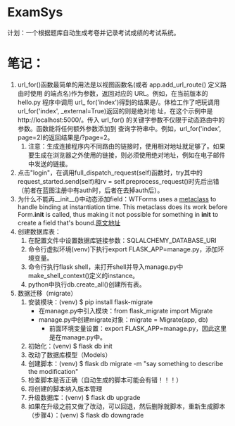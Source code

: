 # ExamSys
计划：一个根据题库自动生成考卷并记录考试成绩的考试系统。

# 笔记：
1. url_for()函数最简单的用法是以视图函数名(或者 app.add_url_route() 定义路由时使用 的端点名)作为参数，返回对应的 URL。例如，在当前版本的 hello.py 程序中调用 url_ for('index')得到的结果是/。体检工作了吧玩调用url_for('index', _external=True)返回的则是绝对地 址，在这个示例中是 http://localhost:5000/。传入 url_for() 的关键字参数不仅限于动态路由中的参数。函数能将任何额外参数添加到 查询字符串中。例如，url_for('index', page=2)的返回结果是/?page=2。
    1. 注意：生成连接程序内不同路由的链接时，使用相对地址就足够了。如果要生成在浏览器之外使用的链接，则必须使用绝对地址，例如在电子邮件中发送的链接。
2. 点击"login"，在调用full_dispatch_request(self)函数时，try其中的request_started.send(self)和rv = self.preprocess_request()时先后出错（前者在蓝图注册中有auth时，后者在去掉auth后）。
3. 为什么不能再__init__()中动态添加field：WTForms uses a [metaclass](https://github.com/wtforms/wtforms/blob/2.0/wtforms/form.py#L167) to handle binding at instantiation time. This metaclass does its work before Form.__init__ is called, thus making it not possible for something in __init__ to create a field that's bound.[原文地址](https://stackoverflow.com/questions/23594448/wtforms-adding-dynamic-fields-with-multiple-inheritance)
4. 创建数据库表：
    1. 在配置文件中设置数据库链接参数：SQLALCHEMY_DATABASE_URI
    2. 命令行虚拟环境(venv)下执行export FLASK_APP=manage.py，添加环境变量。
    3. 命令行执行flask shell，来打开shell并导入manage.py中make_shell_context()定义的instance。
    4. python中执行db.create_all()创建所有表。
5. 数据迁移（migrate）
    1. 安装模块：(venv) $ pip install flask-migrate
        * 在manage.py中引入模块：from flask_migrate import Migrate
        * manage.py中创建migrate对象：migrate = Migrate(app, db)
            * 前面环境变量设置：export FLASK_APP=manage.py，因此这里是在manage.py中。
    2. 初始化：(venv) $ flask db init
    3. 改动了数据库模型（Models）
    4. 创建脚本：(venv) $ flask db migrate -m "say something to describe the modification"
    5. 检查脚本是否正确（自动生成的脚本可能会有错！！！）
    6. 将创建的脚本纳入版本管理
    7. 升级数据库：(venv) $ flask db upgrade
    8. 如果在升级之前又做了改动，可以回退，然后删除就脚本，重新生成脚本（步骤4）：(venv) $ flask db downgrade

